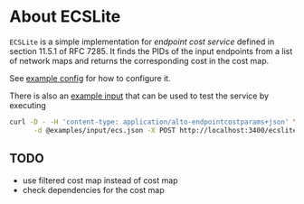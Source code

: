 # About ECSLite

`ECSLite` is a simple implementation for *endpoint cost service* defined in
section 11.5.1 of RFC 7285. It finds the PIDs of the input endpoints from a list
of network maps and returns the corresponding cost in the cost map.

See [example config](../../examples/resources/test_ecslite.conf) for how to configure
it.

There is also an [example input](../../examples/input/ecs.json) that can be used to
test the service by executing

~~~bash
curl -D - -H 'content-type: application/alto-endpointcostparams+json' \
      -d @examples/input/ecs.json -X POST http://localhost:3400/ecslite
~~~

## TODO

- use filtered cost map instead of cost map
- check dependencies for the cost map
